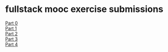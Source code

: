 # fullstack mooc exercise submissions
[Part 0](https://github.com/teemyl/fullstack_mooc/tree/master/part0)<br>
[Part 1](https://github.com/teemyl/fullstack_mooc/tree/master/part1)<br>
[Part 2](https://github.com/teemyl/fullstack_mooc/tree/master/part2)<br>
[Part 3](https://github.com/teemyl/fullstack_mooc/tree/master/part0)<br>
[Part 4](https://github.com/teemyl/fullstack_mooc/tree/master/part4)<br>